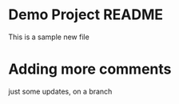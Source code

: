 # Demo Project README 

This is a sample new file 

# Adding more comments

just some updates, on a branch